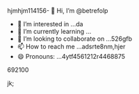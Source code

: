 hjmhjm114156- 👋 Hi, I’m @betrefolp
- 👀 I’m interested in ...da
- 🌱 I’m currently learning ...
- 💞️ I’m looking to collaborate on ...526gfb
- 📫 How to reach me ...adsrte8nm,hjer
- 😄 Pronouns: ...4ytf4561212r4468875
<!---5454sdf7887rgr6338588
betrefolp/betrefolp is a ✨ special ✨ repository because itfghs `README.md` (this file) appears on qweqweyourhfmmmGitHub profile.2
You can click the Preview link to take a look atwre your2363xcvse
changes.225959441413333
--->692100
jk;
